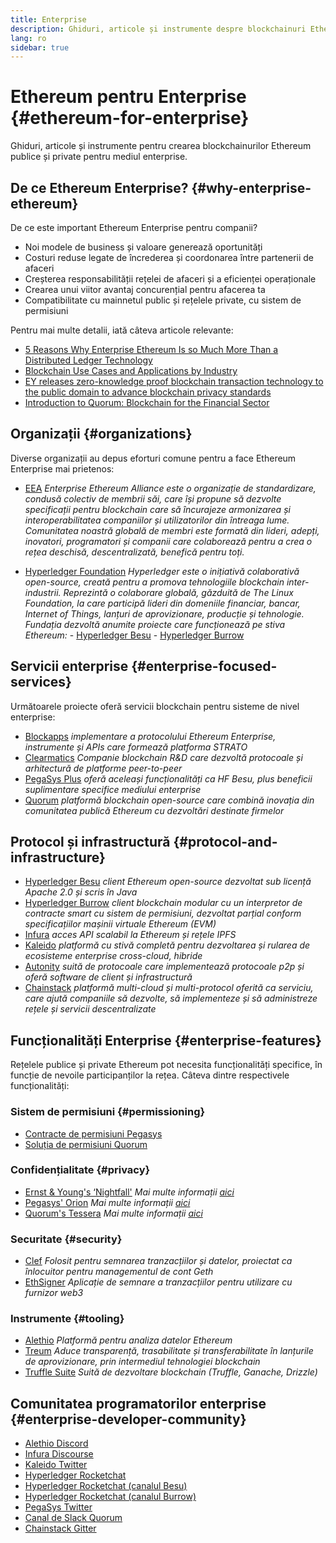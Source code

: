 ```yaml
---
title: Enterprise
description: Ghiduri, articole și instrumente despre blockchainuri Ethereum publice și private, pentru mediul enterprise
lang: ro
sidebar: true
---
```


# Ethereum pentru Enterprise {#ethereum-for-enterprise}

<div class="featured">Ghiduri, articole și instrumente pentru crearea blockchainurilor Ethereum publice și private pentru mediul enterprise.</div>

## De ce Ethereum Enterprise? {#why-enterprise-ethereum}

De ce este important Ethereum Enterprise pentru companii?

- Noi modele de business și valoare generează oportunități
- Costuri reduse legate de încrederea și coordonarea între partenerii de afaceri
- Creșterea responsabilității rețelei de afaceri și a eficienței operaționale
- Crearea unui viitor avantaj concurențial pentru afacerea ta
- Compatibilitate cu mainnetul public și rețelele private, cu sistem de permisiuni

Pentru mai multe detalii, iată câteva articole relevante:

- [5 Reasons Why Enterprise Ethereum Is so Much More Than a Distributed Ledger Technology](https://media.consensys.net/5-reasons-why-enterprise-ethereum-is-so-much-more-than-a-distributed-ledger-technology-c9a89db82cb5)
- [Blockchain Use Cases and Applications by Industry](https://media.consensys.net/enterprise-ethereum-blockchain-use-cases-and-applications-by-industry-3914d1210049)
- [EY releases zero-knowledge proof blockchain transaction technology to the public domain to advance blockchain privacy standards](https://www.ey.com/en_gl/news/2019/04/ey-releases-zero-knowledge-proof-blockchain-transaction-technology-to-the-public-domain-to-advance-blockchain-privacy-standards)
- [Introduction to Quorum: Blockchain for the Financial Sector](https://medium.com/blockchain-at-berkeley/introduction-to-quorum-blockchain-for-the-financial-sector-58813f84e88c)

## Organizații {#organizations}

Diverse organizații au depus eforturi comune pentru a face Ethereum Enterprise mai prietenos:

- [EEA](https://entethalliance.org/) _Enterprise Ethereum Alliance este o organizație de standardizare, condusă colectiv de membrii săi, care își propune să dezvolte specificații pentru blockchain care să încurajeze armonizarea și interoperabilitatea companiilor și utilizatorilor din întreaga lume. Comunitatea noastră globală de membri este formată din lideri, adepți, inovatori, programatori și companii care colaborează pentru a crea o rețea deschisă, descentralizată, benefică pentru toți._

- [Hyperledger Foundation](https://hyperledger.org) _Hyperledger este o inițiativă colaborativă open-source, creată pentru a promova tehnologiile blockchain inter-industrii. Reprezintă o colaborare globală, găzduită de The Linux Foundation, la care participă lideri din domeniile financiar, bancar, Internet of Things, lanțuri de aprovizionare, producție și tehnologie._ _Fundația dezvoltă anumite proiecte care funcționează pe stiva Ethereum:_ - [Hyperledger Besu](https://www.hyperledger.org/blog/2019/08/29/announcing-hyperledger-besu) - [Hyperledger Burrow](https://www.hyperledger.org/projects/hyperledger-burrow)

## Servicii enterprise {#enterprise-focused-services}

Următoarele proiecte oferă servicii blockchain pentru sisteme de nivel enterprise:

- [Blockapps](https://blockapps.net/) _implementare a protocolului Ethereum Enterprise, instrumente și APIs care formează platforma STRATO_
- [Clearmatics](https://www.clearmatics.com/about) _Companie blockchain R&D care dezvoltă protocoale și arhitectură de platforme peer-to-peer_
- [PegaSys Plus](https://pegasys.tech/enterprise/) _oferă aceleași funcționalități ca HF Besu, plus beneficii suplimentare specifice mediului enterprise_
- [Quorum](https://www.goquorum.com/) _platformă blockchain open-source care combină inovația din comunitatea publică Ethereum cu dezvoltări destinate firmelor_

## Protocol și infrastructură {#protocol-and-infrastructure}

- [Hyperledger Besu](https://www.hyperledger.org/projects/besu) _client Ethereum open-source dezvoltat sub licență Apache 2.0 și scris în Java_
- [Hyperledger Burrow](https://www.hyperledger.org/projects/hyperledger-burrow) _client blockchain modular cu un interpretor de contracte smart cu sistem de permisiuni, dezvoltat parțial conform specificațiilor mașinii virtuale Ethereum (EVM)_
- [Infura](https://infura.io/) _acces API scalabil la Ethereum și rețele IPFS_
- [Kaleido](https://kaleido.io/) _platformă cu stivă completă pentru dezvoltarea și rularea de ecosisteme enterprise cross-cloud, hibride_
- [Autonity](https://www.clearmatics.com/about/) _suită de protocoale care implementează protocoale p2p și oferă software de client și infrastructură_
- [Chainstack](https://chainstack.com/) _platformă multi-cloud și multi-protocol oferită ca serviciu, care ajută companiile să dezvolte, să implementeze și să administreze rețele și servicii descentralizate_

## Funcționalități Enterprise {#enterprise-features}

Rețelele publice și private Ethereum pot necesita funcționalități specifice, în funcție de nevoile participanților la rețea. Câteva dintre respectivele funcționalități:

### Sistem de permisiuni {#permissioning}

- [Contracte de permisiuni Pegasys](https://github.com/PegaSysEng/permissioning-smart-contracts)
- [Soluția de permisiuni Quorum](https://github.com/jpmorganchase/quorum/wiki/Security)

### Confidențialitate {#privacy}

- [Ernst & Young's ‘Nightfall'](https://github.com/EYBlockchain/nightfall) _Mai multe informații [aici](https://bravenewcoin.com/insights/ernst-and-young-rolls-out-'nightfall-to-enable-private-transactions-on)_
- [Pegasys' Orion](https://docs.pantheon.pegasys.tech/en/stable/Concepts/Privacy/Privacy-Overview/) _Mai multe informații [aici](https://pegasys.tech/privacy-in-pantheon-how-it-works-and-why-your-enterprise-should-care/)_
- [Quorum's Tessera](https://docs.goquorum.com/en/latest/Privacy/Tessera/Tessera/) _Mai multe informații [aici](https://github.com/jpmorganchase/tessera/wiki/How-Tessera-works)_

### Securitate {#security}

- [Clef](https://geth.ethereum.org/clef/Overview) _Folosit pentru semnarea tranzacțiilor și datelor, proiectat ca înlocuitor pentru managementul de cont Geth_
- [EthSigner](https://gitter.im/PegaSysEng/EthSigner) _Aplicație de semnare a tranzacțiilor pentru utilizare cu furnizor web3_

### Instrumente {#tooling}

- [Alethio](https://github.com/ethereum/aleth/) _Platformă pentru analiza datelor Ethereum_
- [Treum](https://treum.io/) _Aduce transparență, trasabilitate și transferabilitate în lanțurile de aprovizionare, prin intermediul tehnologiei blockchain_
- [Truffle Suite](https://trufflesuite.com) _Suită de dezvoltare blockchain (Truffle, Ganache, Drizzle)_

## Comunitatea programatorilor enterprise {#enterprise-developer-community}

- [Alethio Discord](https://discord.gg/d2t8NuU)
- [Infura Discourse](https://community.infura.io/)
- [Kaleido Twitter](https://twitter.com/Kaleido_io)
- [Hyperledger Rocketchat](https://chat.hyperledger.org/)
- [Hyperledger Rocketchat (canalul Besu)](https://chat.hyperledger.org/channel/besu)
- [Hyperledger Rocketchat (canalul Burrow)](https://chat.hyperledger.org/channel/burrow)
- [PegaSys Twitter](https://twitter.com/Kaleido_io)
- [Canal de Slack Quorum](http://bit.ly/quorum-slack)
- [Chainstack Gitter](https://gitter.im/chainstack/Lobby)
